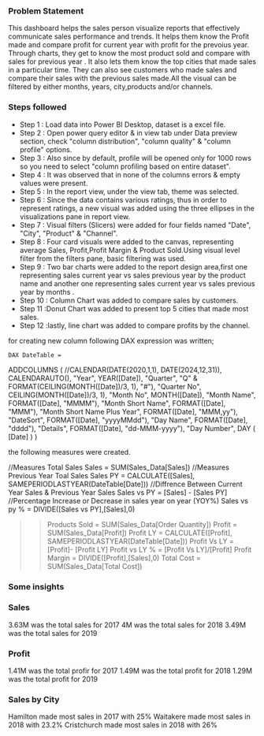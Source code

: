 ### Problem Statement

This dashboard helps the sales person visualize reports that effectively communicate sales performance and trends. It helps them know the Profit made and compare profit for current year with profit for the prevoius year. Through charts, they get to know the most product sold and compare with sales for previous year . It also lets them know the top cities that made sales in a particular time. They can also see customers who made sales and compare their sales with the previous sales made.All the visual can be filtered by either months, years, city,products and/or channels.



### Steps followed 

- Step 1 : Load data into Power BI Desktop, dataset is a excel file.
- Step 2 : Open power query editor & in view tab under Data preview section, check "column distribution", "column quality" & "column profile" options.
- Step 3 : Also since by default, profile will be opened only for 1000 rows so you need to select "column profiling based on entire dataset".
- Step 4 : It was observed that in none of the columns errors & empty values were present. 
- Step 5 : In the report view, under the view tab, theme was selected.
- Step 6 : Since the data contains various ratings, thus in order to represent ratings, a new visual was added using the three ellipses in the visualizations pane in report view. 
- Step 7 : Visual filters (Slicers) were added for four fields named "Date", "City", "Product" & "Channel".
- Step 8 : Four card visuals were added to the canvas, representing average Sales, Profit,Profit Margin & Product Sold.Using visual level filter from the filters pane, basic filtering was used.
- Step 9 : Two bar charts were added to the report design area,first one representing sales current year vs sales previous year by the product name and another one representing sales current year vs sales previous year by months .                              
- Step 10 : Column Chart was added to compare sales by customers.
- Step 11 :Donut Chart was added to present top 5 cities that made most sales.
- Step 12 :lastly, line chart was added to compare profits by the channel. 


for creating new column following DAX expression was written;
       
    DAX DateTable = 
ADDCOLUMNS (
    //CALENDAR(DATE(2020,1,1), DATE(2024,12,31)),
    CALENDARAUTO(),
    "Year", YEAR([Date]),
    "Quarter", "Q" & FORMAT(CEILING(MONTH([Date])/3, 1), "#"),
    "Quarter No", CEILING(MONTH([Date])/3, 1),
    "Month No", MONTH([Date]),
    "Month Name", FORMAT([Date], "MMMM"),
    "Month Short Name", FORMAT([Date], "MMM"),
    "Month Short Name Plus Year", FORMAT([Date], "MMM,yy"),
    "DateSort", FORMAT([Date], "yyyyMMdd"),
    "Day Name", FORMAT([Date], "dddd"),
    "Details", FORMAT([Date], "dd-MMM-yyyy"),
    "Day Number", DAY ( [Date] )
)

the following measures were created.

//Measures Total Sales
Sales = SUM(Sales_Data[Sales])
//Measures Previous Year Toal Sales
Sales PY = CALCULATE([Sales], SAMEPERIODLASTYEAR(DateTable[Date]))
//Diffrence Between Current Year Sales & Previous Year Sales
Sales vs PY = [Sales] - [Sales PY]
//Percentage Increase or Decrease in sales year on year (YOY%)
Sales vs py % = DIVIDE([Sales vs PY],[Sales],0)
>> Products Sold = SUM(Sales_Data[Order Quantity])
>> Profit = SUM(Sales_Data[Profit]) 
>> Profit LY = CALCULATE([Profit], SAMEPERIODLASTYEAR(DateTable[Date]))
>> Profit Vs LY = [Profit]- [Profit LY]
>> Profit vs LY % = [Profit Vs LY]/[Profit]
>> Profit Margin = DIVIDE([Profit],[Sales],0)
>> Total Cost = SUM(Sales_Data[Total Cost])

 ### Some insights
 
 ### Sales
 
  3.63M was the total sales for 2017
  4M was the total sales for 2018
  3.49M was the total sales for 2019
 
 
 ### Profit

   1.41M was the total profir for 2017
   1.49M was the total profit for 2018
   1.29M was the total profit for 2019
 
  ### Sales by City
  
   Hamilton made most sales in 2017 with 25%
   Waitakere made most sales in 2018 with 23.2%
   Cristchurch made most sales in 2018 with 26%


